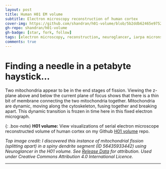 ```yaml
---
layout: post
title: Human H01 EM volume
subtitle: Electron microscopy reconstruction of human cortex
cover-img: https://github.com/shandran/h01-volume/blob/5b2ddb62465e9752e42657a14fd265b2de4f3e16/notebooks/img/h01_mitochondria_fission_screenshot.png
gh-repo: shandran/h01-volume
gh-badge: [star, fork, follow]
tags: [electron microscopy, reconstruction, neuroglancer, iarpa microns, brain, cerebral cortex]
comments: true
---
```


# Finding a needle in a petabyte haystick...

Two mitochondria appear to be in the end stages of fission. Viewing the z-plane above and below the current plane of focus shows that there is a thin bit of membrane connecting the two mitochondria together. Mitochondria are dynamic, moving along the cytoskeleton, fusing together and breaking apart. This dynamic transition is frozen in time here in this fixed electron micrograph.

{: .box-note}
**H01 volume:** View visualizations of serial electron microscope reconstructed volume of human cortex on my Github [H01 volume](https://github.com/shandran/h01-volume) repo.

*Top image credit: I discovered this instance of mitochondrial fission (splitting apart) in a spiny dendrite segment (ID 56435933442) using Neuroglancer in the H01 volume. See [Release Data](https://h01-release.storage.googleapis.com/data.html) for attribution. Used under Creative Commons Attribution 4.0 International Licence.*

***
